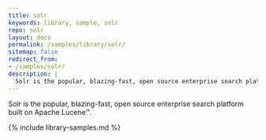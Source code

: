 ```yaml
---
title: solr
keywords: library, sample, solr
repo: solr
layout: docs
permalink: /samples/library/solr/
sitemap: false
redirect_from:
- /samples/solr/
description: |
  Solr is the popular, blazing-fast, open source enterprise search platform built on Apache Lucene™.
---
```


Solr is the popular, blazing-fast, open source enterprise search platform built on Apache Lucene™.


{% include library-samples.md %}
